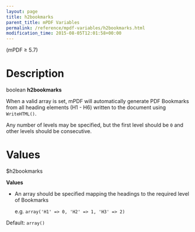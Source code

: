 ```yaml
---
layout: page
title: h2bookmarks
parent_title: mPDF Variables
permalink: /reference/mpdf-variables/h2bookmarks.html
modification_time: 2015-08-05T12:01:58+00:00
---
```


(mPDF &ge; 5.7)

# Description

boolean **h2bookmarks**

When a valid array is set, mPDF will automatically generate PDF Bookmarks from all heading elements (H1 - H6) written to
the document using `WriteHTML()`.

Any number of levels may be specified, but the first level should be `0` and other levels should be consecutive.

# Values

<span class="parameter">$h2bookmarks</span>

**Values**

* An array should be specified mapping the headings to the required level of Bookmarks

  e.g. `array('H1' => 0, 'H2' => 1, 'H3' => 2)`

Default: `array()`

